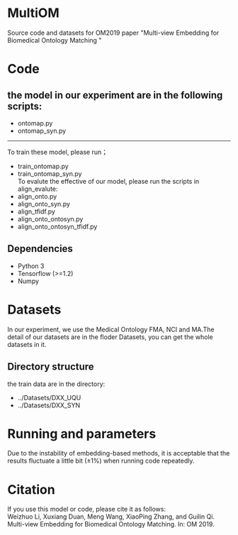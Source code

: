 # MultiOM
Source code and datasets for OM2019 paper "Multi-view Embedding for Biomedical Ontology Matching "
# Code
the model in our experiment are in the following scripts:  
---
* ontomap.py  
* ontomap_syn.py  
---
To train these model, please run；  
* train_ontomap.py  
* train_ontomap_syn.py  
To evalute the effective of our model, please run the scripts in align_evalute:  
* align_onto.py  
* align_onto_syn.py  
* align_tfidf.py  
* align_onto_ontosyn.py  
* align_onto_ontosyn_tfidf.py  
## Dependencies
* Python 3  
* Tensorflow (>=1.2)  
* Numpy
# Datasets
In our experiment, we use the Medical Ontology FMA, NCI and MA.The detail of our datasets are in the floder Datasets, you can get the whole datasets in it.
## Directory structure
the train data are in the directory:  
* ../Datasets/DXX_UQU  
* ../Datasets/DXX_SYN  

# Running and parameters
Due to the instability of embedding-based methods, it is acceptable that the results fluctuate a little bit (±1%) when running code repeatedly.
# Citation
If you use this model or code, please cite it as follows:  
Weizhuo Li, Xuxiang Duan, Meng Wang, XiaoPing Zhang, and Guilin Qi. Multi-view Embedding for Biomedical Ontology Matching. In: OM 2019.
